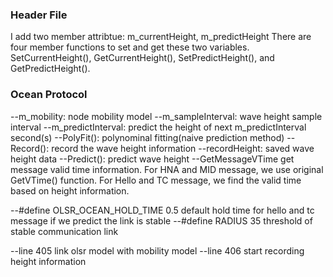 ### Header File

I add two member attribtue: m_currentHeight, m_predictHeight
There are four member functions to set and get these two variables. SetCurrentHeight(), GetCurrentHeight(), SetPredictHeight(),
and GetPredictHeight().

### Ocean Protocol

--m_mobility:                 node mobility model
--m_sampleInterval:           wave height sample interval
--m_predictInterval:          predict the height of next m_predictInterval second(s)
--PolyFit():                  polynominal fitting(naive prediction method)
--Record():                   record the wave height information
--recordHeight:               saved wave height data
--Predict():                  predict wave height
--GetMessageVTime             get message valid time information. For HNA and MID message, we use original GetVTime() function.
                              For Hello and TC message, we find the valid time based on height information.

--#define OLSR_OCEAN_HOLD_TIME 0.5
                              default hold time for hello and tc message if we predict the link is stable
--#define RADIUS 35
                              threshold of stable communication link
                              
--line 405                    link  olsr model with mobility model
--line 406                    start recording height information

